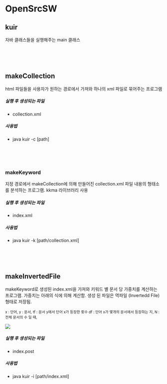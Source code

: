 # OpenSrcSW

## kuir 
자바 클래스들을 실행해주는 main 클래스

<br/><br/><br/>

## makeCollection 
html 파일들을 사용자가 원하는 경로에서 가져와 하나의 xml 파일로 묶어주는 프로그램

##### 실행 후 생성되는 파일
- collection.xml

##### 사용법
-  java kuir -c [path]

<br/><br/><br/>

### makeKeyword

지정 경로에서 makeCollection에 의해 만들어진 collection.xml 파일 내용의 형태소를 분석하는 프로그램. kkma 라이브러리 사용

##### 실행 후 생성되는 파일
- index.xml


##### 사용법
- java kuir -k [path/collection.xml]

<br/><br/><br/>

## makeInvertedFile
makeKeyword로 생성된 index.xml을 가져와 키워드 별 문서 당 가중치를 계산하는 프로그램. 가중치는 아래의 식에 의해 계산함. 생성 된 파일은 역파일 (Invertedd File) 형태로 저장됨.


<small>x : 단어, y : 문서, tf : 문서 y에서 단어 x가 등장한 횟수
df : 단어 x가 몇개의 문서에서 등장하는 지, N : 전체 문서의 수 일 때, </small>

<img src="https://latex.codecogs.com/svg.latex?\;W_{x,y}  = tf_{x,y} \times \log{ \left(N \over df_x \right) }"/>  




##### 실행 후 생성되는 파일
- index.post


##### 사용법
- java kuir -i [path/index.xml]
